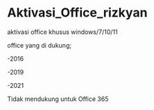 # Aktivasi_Office_rizkyan
aktivasi office khusus windows/7/10/11

office yang di dukung;

-2016

-2019

-2021

Tidak mendukung untuk Office 365
